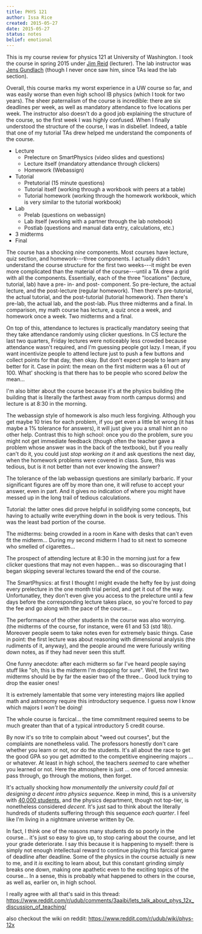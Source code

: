 ```yaml
---
title: PHYS 121
author: Issa Rice
created: 2015-05-27
date: 2015-05-27
status: notes
belief: emotional
---
```


This is my course review for physics 121 at University of Washington. I
took the course in spring 2015 under [Jim Reid] (lecturer).  The lab
instructor was [Jens Gundlach] (though I never once saw him, since TAs
lead the lab section).

[Jim Reid]: https://web.archive.org/web/20150906073839/https://faculty.washington.edu/jamesr4/
[Jens Gundlach]: https://web.archive.org/web/20150527082853/https://courses.washington.edu/phys121z/index.php

Overall, this course marks my worst experience in a UW course so far,
and was easily worse than even high school IB physics (which I took for
two years).  The sheer paternalism of the course is incredible: there
are six deadlines per week, as well as mandatory attendance to five
locations per week.  The instructor also doesn't do a good job
explaining the structure of the course, so the first week I was highly
confused.  When I finally understood the structure of the course, I was
in disbelief.  Indeed, a table that one of my tutorial TAs drew helped
me understand the components of the course.

- Lecture
    - Prelecture on SmartPhysics (video slides and questions)
    - Lecture itself (mandatory attendance through clickers)
    - Homework (Webassign)
- Tutorial
    - Pretutorial (15 minute questions)
    - Tutorial itself (working through a workbook with peers at a table)
    - Tutorial homework (working through the homework workbook, which is
      very similar to the tutorial workbook)
- Lab
    - Prelab (questions on webassign)
    - Lab itself (working with a partner through the lab notebook)
    - Postlab (questions and manual data entry, calculations, etc.)
- 3 midterms
- Final

 The course has a shocking *nine* components.  Most
courses have lecture, quiz section, and homework---three components.  I
actually didn't understand the course structure for the first two
weeks---it might be even more complicated than the material of the
course---until a TA drew a grid with all the components.  Essentially,
each of the three "locations" (lecture, tutorial, lab) have a pre- in-
and post- component.  So pre-lecture, the actual lecture, and the
post-lecture (regular homework).  Then there's pre-tutorial, the actual
tutorial, and the post-tutorial (tutorial homework).  *Then* there's
pre-lab, the actual lab, and the post-lab. Plus three midterms and a
final.  In comparison, my math course has lecture, a quiz once a week,
and homework once a week. Two midterms and a final.

On top of this, attendance to lectures is practically mandatory seeing
that they take attendance randomly using clicker questions.  In CS
lecture the last two quarters, Friday lectures were noticeably less
crowded because attendance wasn't required, and I'm guessing people got
lazy.  I mean, if you want incentivize people to attend lecture just to
push a few buttons and collect points for that day, then okay.  But
don't expect people to learn any better for it.  Case in point: the mean
on the first midterm was a 61 out of 100.  What' shocking is that there
has to be people who scored *below* the mean...

I'm also bitter about the course because it's at the physics building
(the building that is literally the farthest away from north campus
dorms) and lecture is at 8:30 in the morning.

The webassign style of homework is also much less forgiving. Although
you get maybe 10 tries for each problem, if you get even a little bit
wrong (it has maybe a 1% tolerance for answers), it will just give you a
small hint an no other help.  Contrast this to high school: once you do
the problem, sure you might not get immediate feedback (though often the
teacher gave a problem whose answer was in the back of the textbook),
but if you really can't do it, you could just *stop working on it* and
ask questions the next day, when the homework problems were covered in
class.  Sure, this was tedious, but is it not better than not ever
knowing the answer?

The tolerance of the lab webassign questions are similarly barbaric.  If
your significant figures are off by more than one, it will refuse to
accept your answer, even in part.  And it gives no indication of where
you might have messed up in the long trail of tedious calculations.

Tutorial: the latter ones did prove helpful in solidifying some
concepts, but having to actually write everything down in the book is
very tedious. This was the least bad portion of the course.

The midterms: being crowded in a room in Kane with desks that can't even
fit the midterm... During my second midterm I had to sit next to someone
who smelled of cigarettes... 

The prospect of attending lecture at 8:30 in the morning just for a few
clicker questions that may not even happen... was so discouraging that I
began skipping several lectures toward the end of the course.

The SmartPhysics: at first I thought I might evade the hefty fee by just
doing every prelecture in the one month trial period, and get it out of
the way. Unfortunatley, they don't even give you access to the
prelecture until a few days before the corresponding lecture takes
place, so you're forced to pay the fee and go along with the pace of the
course...

The performance of the other students in the course was also worrying.
(the midterms of the course, for instance, were 61 and 53 (std 18)).
Moreover people seem to take notes even for extremely basic things. Case
in point: the first lecture was about reasoning with dimensional
analysis (the rudiments of it, anyway), and the people around me were
furiously writing down notes, as if they had never seen this stuff.

One funny anecdote: after each midterm so far I've heard people saying
stuff like "oh, this is the midterm I'm dropping for sure". Well, the
first two midterms should be by far the easier two of the three... Good
luck trying to drop the easier ones!

It is extremely lamentable that some very interesting majors like
applied math and astronomy require this introductory sequence.  I guess
now I know which majors I *won't* be doing!

The whole course is farcical... the time commitment required seems to be
much greater than that of a typical introductory 5 credit course.

By now it's so trite to complain about "weed out courses", but the
complaints are nonetheless valid.  The professors honestly don't care
whether you learn or not, nor do the students.  It's all about the race
to get the good GPA so you get admitted to the competitive engineering
majors ... or whatever.  At least in high school, the teachers *seemed*
to care whether you learned or not.  Here the atmosphere is just ...
one of forced amnesia: pass through, go through the motions, then
forget.

It's actually shocking how *monumentally the university could fail at
designing a decent intro physics sequence*.  Keep in mind, this is a
university with [40,000 students], and the physics department, though not
top-tier, is nonetheless considered *decent*.  It's just sad to think
about the literally hundreds of students suffering through this sequence
*each quarter*.  I feel like I'm living in a nightmare universe written
by Oe.

[40,000 students]: https://www.quora.com/Does-University-of-Washington-actually-have-40-000-students-or-is-this-a-fabrication/answer/Andrew-J-Ho

In fact, I think one of the reasons many students do so poorly in the
course... it's just so easy to give up, to stop caring about the course,
and let your grade deteriorate.  I say this because it is happening to
myself: there is simply not enough intellectual reward to continue
playing this farcical game of deadline after deadline.  Some of the
physics in the course actually *is* new to me, and it *is* exciting to
learn about, but this constant grinding simply breaks one down, making
one apathetic even to the exciting topics of the course...  In a sense,
this is probably what happened to others in the course, as well as,
earlier on, in high school.

I really agree with all that's said in this thread: <https://www.reddit.com/r/udub/comments/3aaibi/lets_talk_about_phys_12x_discussion_of_teaching/>

also checkout the wiki on reddit: <https://www.reddit.com/r/udub/wiki/phys-12x>
